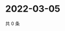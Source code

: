 # 2022-03-05

共 0 条

<!-- BEGIN WEIBO -->
<!-- 最后更新时间 Sat Mar 05 2022 06:07:37 GMT+0800 (China Standard Time) -->

<!-- END WEIBO -->
